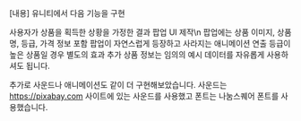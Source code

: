 [내용]
유니티에서 다음 기능을 구현

사용자가 상품을 획득한 상황을 가정한 결과 팝업 UI 제작\n
팝업에는 상품 이미지, 상품명, 등급, 가격 정보 포함
팝업이 자연스럽게 등장하고 사라지는 애니메이션 연출
등급이 높은 상품일 경우 별도의 효과 추가
상품 정보는 임의의 예시 데이터를 자유롭게 사용하셔도 됩니다.

추가로 사운드나 애니메이션도 같이 더 구현해보았습니다.
사운드는 https://pixabay.com 사이트에 있는 사운드를 사용했고
폰트는 나눔스퀘어 폰트를 사용했습니다.
